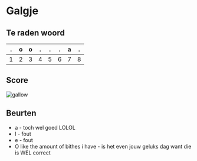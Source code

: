 # Galgje

## Te raden woord

|.|o|o|.|.|.|a|.|
|-|-|-|-|-|-|-|-|
|1|2|3|4|5|6|7|8|

## Score
![gallow](./images/2.png)

## Beurten
* a - toch wel goed LOLOL
* l - fout
* e - fout
* O like the amount of bithes i have - is het even jouw geluks dag want die is WEL correct